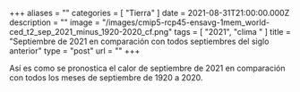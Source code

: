 +++
aliases = ""
categories = [ "Tierra" ]
date = 2021-08-31T21:00:00.000Z
description = ""
image = "/images/cmip5-rcp45-ensavg-1mem_world-ced_t2_sep_2021_minus_1920-2020_cf.png"
tags = [ "2021", "clima " ]
title = "Septiembre de 2021 en comparación con todos septiembres del siglo anterior"
type = "post"
url = ""
+++

Así es como se pronostica el calor de septiembre de 2021 en comparación con todos los meses de septiembre de 1920 a 2020.
